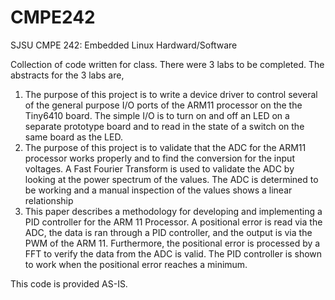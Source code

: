 CMPE242
=======

SJSU CMPE 242: Embedded Linux Hardward/Software

Collection of code written for class. There were 3 labs to be completed. The abstracts for the 3 labs are,

1. The purpose of this project is to write a device driver to control several of the general purpose I/O ports of the ARM11 processor on the the Tiny6410 board. The simple I/O is to turn on and off an LED on a separate prototype board and to read in the state of a switch on the same board as the LED.
2. The purpose of this project is to validate that the ADC for the ARM11 processor works properly and to find the conversion for the input voltages. A Fast Fourier Transform is used to validate the ADC by looking at the power spectrum of the values. The ADC is determined to be working and a manual inspection of the values shows a linear relationship
3. This paper describes a methodology for developing and implementing a PID controller for the ARM 11 Processor. A positional error is read via the ADC, the data is ran through a PID controller, and the output is via the PWM of the ARM 11. Furthermore, the positional error is processed by a FFT to verify the data from the ADC is valid. The PID controller is shown to work when the positional error reaches a minimum.

This code is provided AS-IS.
